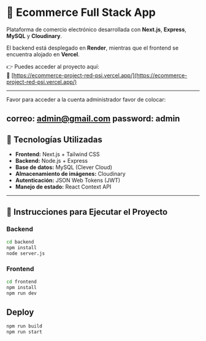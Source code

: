 # 🛒 Ecommerce Full Stack App

Plataforma de comercio electrónico desarrollada con **Next.js**, **Express**, **MySQL** y **Cloudinary**.

El backend está desplegado en **Render**, mientras que el frontend se encuentra alojado en **Vercel**.

👉 Puedes acceder al proyecto aquí:  
🔗 [https://ecommerce-project-red-psi.vercel.app/](https://ecommerce-project-red-psi.vercel.app/)

---
Favor para acceder a la cuenta administrador favor de colocar:

correo: admin@gmail.com
password: admin
---

## 🚀 Tecnologías Utilizadas

- **Frontend:** Next.js + Tailwind CSS  
- **Backend:** Node.js + Express  
- **Base de datos:** MySQL (Clever Cloud)  
- **Almacenamiento de imágenes:** Cloudinary  
- **Autenticación:** JSON Web Tokens (JWT)  
- **Manejo de estado:** React Context API  

---

## 🧪 Instrucciones para Ejecutar el Proyecto

### Backend
```bash
cd backend
npm install
node server.js

```
### Frontend
```bash
cd frontend
npm install
npm run dev
```
## Deploy
```bash
npm run build
npm run start 
